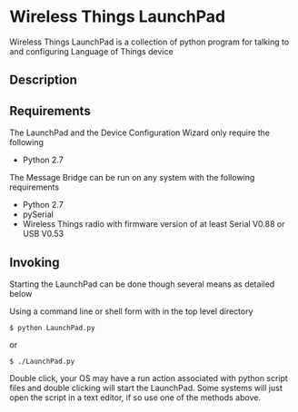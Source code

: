 # Wireless Things LaunchPad
Wireless Things LaunchPad is a collection of python program for talking to and configuring Language of Things device

## Description


## Requirements
The LaunchPad and the Device Configuration Wizard only require the following
* Python 2.7

The Message Bridge can be run on any system with the following requirements
* Python 2.7
* pySerial
* Wireless Things radio with firmware version of at least Serial V0.88 or USB V0.53

## Invoking
Starting the LaunchPad can be done though several means as detailed below

Using a command line or shell form with in the top level directory

    $ python LaunchPad.py

or

    $ ./LaunchPad.py

Double click, your OS may have a run action associated with python script files and double clicking will start the LaunchPad. Some systems will just open the script in a text editor, if so use one of the methods above.
